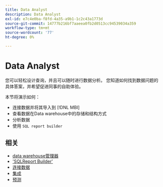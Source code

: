 ```yaml
---
title: Data Analyst
description: Data Analyst
exl-id: e7c4e0ba-f8fd-4a35-a9b1-1c2c43a1773d
source-git-commit: 14777b216bf7aaeea0fb2d0513cc94539034a359
workflow-type: tm+mt
source-wordcount: '77'
ht-degree: 0%

---
```


# Data Analyst

您可以轻松设计查询，并且可以随时进行数据分析。 您知道如何找到数据问题的具体答案，并希望促进同事的自助体验。

本节将演示如何：
* 连接数据并将其导入到 [!DNL MBI]
* 查看数据在Data warehouse中的存储和结构方式
* 分析数据
* 使用 `SQL report builder`

## 相关

* [data warehouse管理器](../mbi/data-analyst/data-warehouse-mgr/tour-dwm.md)
* [&#39;SQLReport Builder&#39;](data-analyst/dev-reports/sql-rpt-bldr.md)
* [连接数据](../mbi/data-analyst/importing-data/connecting-data/connecting-data.md)
* [集成](../mbi/data-analyst/importing-data/integrations/magento.md)
* [预测](../mbi/data-analyst/analysis/forecasting.md)
